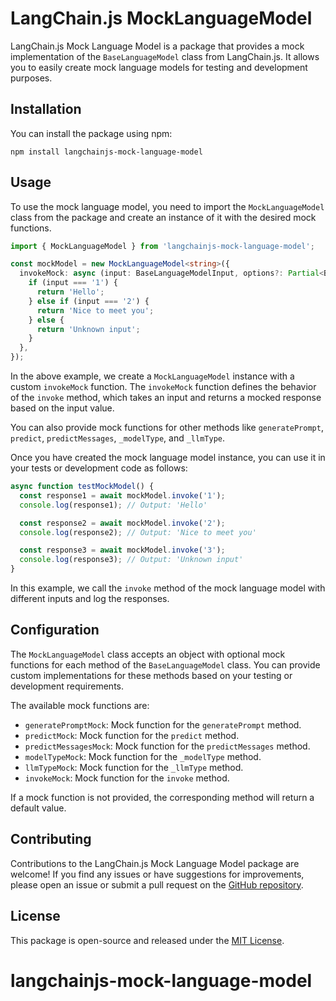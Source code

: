 # LangChain.js MockLanguageModel

LangChain.js Mock Language Model is a package that provides a mock implementation of the `BaseLanguageModel` class from LangChain.js. It allows you to easily create mock language models for testing and development purposes.

## Installation

You can install the package using npm:

```shell
npm install langchainjs-mock-language-model
```

## Usage

To use the mock language model, you need to import the `MockLanguageModel` class from the package and create an instance of it with the desired mock functions.

```typescript
import { MockLanguageModel } from 'langchainjs-mock-language-model';

const mockModel = new MockLanguageModel<string>({
  invokeMock: async (input: BaseLanguageModelInput, options?: Partial<BaseLanguageModelCallOptions> | undefined) => {
    if (input === '1') {
      return 'Hello';
    } else if (input === '2') {
      return 'Nice to meet you';
    } else {
      return 'Unknown input';
    }
  },
});
```

In the above example, we create a `MockLanguageModel` instance with a custom `invokeMock` function. The `invokeMock` function defines the behavior of the `invoke` method, which takes an input and returns a mocked response based on the input value.

You can also provide mock functions for other methods like `generatePrompt`, `predict`, `predictMessages`, `_modelType`, and `_llmType`.

Once you have created the mock language model instance, you can use it in your tests or development code as follows:

```typescript
async function testMockModel() {
  const response1 = await mockModel.invoke('1');
  console.log(response1); // Output: 'Hello'

  const response2 = await mockModel.invoke('2');
  console.log(response2); // Output: 'Nice to meet you'

  const response3 = await mockModel.invoke('3');
  console.log(response3); // Output: 'Unknown input'
}
```

In this example, we call the `invoke` method of the mock language model with different inputs and log the responses.

## Configuration

The `MockLanguageModel` class accepts an object with optional mock functions for each method of the `BaseLanguageModel` class. You can provide custom implementations for these methods based on your testing or development requirements.

The available mock functions are:

- `generatePromptMock`: Mock function for the `generatePrompt` method.
- `predictMock`: Mock function for the `predict` method.
- `predictMessagesMock`: Mock function for the `predictMessages` method.
- `modelTypeMock`: Mock function for the `_modelType` method.
- `llmTypeMock`: Mock function for the `_llmType` method.
- `invokeMock`: Mock function for the `invoke` method.

If a mock function is not provided, the corresponding method will return a default value.

## Contributing

Contributions to the LangChain.js Mock Language Model package are welcome! If you find any issues or have suggestions for improvements, please open an issue or submit a pull request on the [GitHub repository](https://github.com/O6lvl4/langchainjs-mock-language-model).

## License

This package is open-source and released under the [MIT License](https://opensource.org/licenses/MIT).
# langchainjs-mock-language-model
